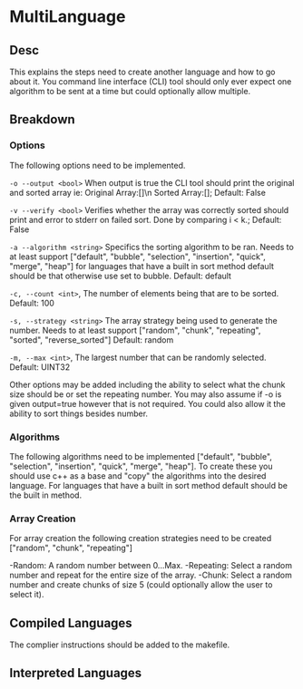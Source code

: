 # MultiLanguage

## Desc

This explains the steps need to create another language and how to go about it. You command line interface (CLI) tool should only ever expect one algorithm to be sent at a time but could optionally allow multiple.

## Breakdown

### Options

The following options need to be implemented.

`-o --output <bool>` When output is true the CLI tool should print the original and sorted array ie: Original Array:[]\n Sorted Array:[]; Default: False

`-v --verify <bool>` Verifies whether the array was correctly sorted should print and error to stderr on failed sort. Done by comparing i < k.; Default: False

`-a --algorithm <string>` Specifics the sorting algorithm to be ran. Needs to at least support ["default", "bubble", "selection", "insertion", "quick", "merge", "heap"] for languages that have a built in sort method default should be that otherwise use set to bubble. Default: default

`-c, --count <int>`, The number of elements being that are to be sorted. Default: 100

`-s, --strategy <string>` The array strategy being used to generate the number. Needs to at least support ["random", "chunk", "repeating", "sorted", "reverse_sorted"] Default: random

`-m, --max <int>`, The largest number that can be randomly selected. Default: UINT32

Other options may be added including the ability to select what the chunk size should be or set the repeating number. You may also assume if -o is given output=true however that is not required. You could also allow it the ability to sort things besides number.

### Algorithms

The following algorithms need to be implemented ["default", "bubble", "selection", "insertion", "quick", "merge", "heap"]. To create these you should use c++ as a base and "copy" the algorithms into the desired language. For languages that have a built in sort method default should be the built in method.

### Array Creation

For array creation the following creation strategies need to be created ["random", "chunk", "repeating"]

-Random: A random number between 0...Max.
-Repeating: Select a random number and repeat for the entire size of the array.
-Chunk: Select a random number and create chunks of size 5 (could optionally allow the user to select it).


## Compiled Languages

The complier instructions should be added to the makefile.

## Interpreted Languages

